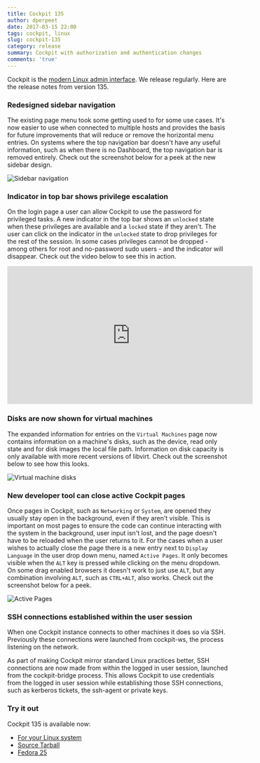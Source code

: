 ```yaml
---
title: Cockpit 135
author: dperpeet
date: 2017-03-15 22:00
tags: cockpit, linux
slug: cockpit-135
category: release
summary: Cockpit with authorization and authentication changes
comments: 'true'
---
```


Cockpit is the [modern Linux admin interface](http://cockpit-project.org/). We release regularly.
Here are the release notes from version 135.

### Redesigned sidebar navigation

The existing page menu took some getting used to for some use cases. It's now easier to use when connected to multiple
hosts and provides the basis for future improvements that will reduce or remove the horizontal menu entries. On systems
where the top navigation bar doesn't have any useful information, such as when there is no Dashboard, the top
navigation bar is removed entirely. Check out the screenshot below for a peek at the new sidebar design.

![Sidebar navigation](http://cockpit-project.org/blog/images/cockpit-page-menu.png)

### Indicator in top bar shows privilege escalation

On the login page a user can allow Cockpit to use the password for privileged tasks. A new indicator in the top bar
shows an ```unlocked``` state when these privileges are available and a ```locked``` state if they aren't. The user
can click on the indicator in the ```unlocked``` state to drop privileges for the rest of the session. In some cases
privileges cannot be dropped - among others for root and no-password sudo users - and the indicator will disappear.
Check out the video below to see this in action.

<iframe width="560" height="315" src="https://www.youtube.com/embed/3eZSYW89zMI?ecver=1" frameborder="0" allowfullscreen></iframe>

### Disks are now shown for virtual machines

The expanded information for entries on the ```Virtual Machines``` page now contains information on a machine's disks,
such as the device, read only state and for disk images the local file path. Information on disk capacity is only
available with more recent versions of libvirt. Check out the screenshot below to see how this looks.

![Virtual machine disks](http://cockpit-project.org/blog/images/cockpit-vm-disks.png)

### New developer tool can close active Cockpit pages

Once pages in Cockpit, such as ```Networking``` or ```System```, are opened they usually stay open in the background,
even if they aren't visible. This is important on most pages to ensure the code can continue interacting with the
system in the background, user input isn't lost, and the page doesn't have to be reloaded when the user returns to it.
For the cases when a user wishes to actually close the page there is a new entry next to ```Display Language``` in
the user drop down menu, named ```Active Pages```. It only becomes visible when the ```ALT``` key is pressed while
clicking on the menu dropdown. On some drag enabled browsers it doesn't work to just use ```ALT```, but any combination
involving ```ALT```, such as ```CTRL+ALT```, also works. Check out the screenshot below for a peek.

![Active Pages](http://cockpit-project.org/blog/images/cockpit-active-pages.png)

### SSH connections established within the user session

When one Cockpit instance connects to other machines it does so via SSH. Previously
these connections were launched from cockpit-ws, the process listening on the network.

As part of making Cockpit mirror standard Linux practices better, SSH connections are
now made from within the logged in user session, launched from the cockpit-bridge
process. This allows Cockpit to use credentials from the logged in user session while
establishing those SSH connections, such as kerberos tickets, the ssh-agent or private keys.

### Try it out

Cockpit 135 is available now:

 * [For your Linux system](http://cockpit-project.org/running.html)
 * [Source Tarball](https://github.com/cockpit-project/cockpit/releases/tag/135)
 * [Fedora 25](https://bodhi.fedoraproject.org/updates/cockpit-135-1.fc25)
